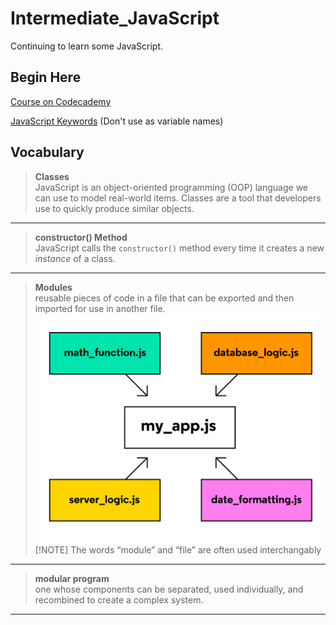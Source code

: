 # Intermediate_JavaScript

Continuing to learn some JavaScript.

## Begin Here

[Course on Codecademy](https://www.codecademy.com/enrolled/courses/learn-intermediate-javascript)

[JavaScript Keywords](https://developer.mozilla.org/en-US/docs/Web/JavaScript/Reference/Lexical_grammar#keywords) (Don't use as variable names)

## Vocabulary

> **Classes**  
> JavaScript is an object-oriented programming (OOP) language we can use to model real-world items. Classes are a tool that developers use to quickly produce similar objects.  
___

> **constructor() Method**  
> JavaScript calls the `constructor()` method every time it creates a new _instance_ of a class.  
___

> **Modules**  
> reusable pieces of code in a file that can be exported and then imported for use in another file.
> ![Conceptualization of Modules](II-Modules/modular-program-diagram.svg)  
> [!NOTE]
> The words “module” and “file” are often used interchangably
___

> **modular program**  
> one whose components can be separated, used individually, and recombined to create a complex system.  
___
